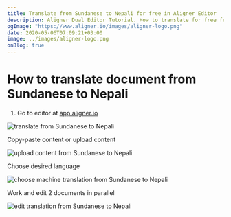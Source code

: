 ```yaml
---
title: Translate from Sundanese to Nepali for free in Aligner Editor
description: Aligner Dual Editor Tutorial. How to translate for free from Sundanese to Nepali. Aligner is multilingual document management platform. 
ogImage: "https://www.aligner.io/images/aligner-logo.png"
date: 2020-05-06T07:09:21+03:00
image: ../images/aligner-logo.png
onBlog: true
---
```


# How to translate document from Sundanese to Nepali

1. Go to editor at [app.aligner.io](https://app.aligner.io "Aligner App web page")

![translate from Sundanese to Nepali](../aligner-blank-editor.png "translate from Sundanese to Nepali")

Copy-paste content or upload content

![upload content from Sundanese to Nepali](../aligner-uploaded-document.png "upload content from Sundanese to Nepali")

Choose desired language

![choose machine translation from Sundanese to Nepali](../aligner-language-dropdown.png "choose machine translation from Sundanese to Nepali")

Work and edit 2 documents in parallel

![edit translation from Sundanese to Nepali](../aligner-double-sitded-editor.png "edit translation from Sundanese to Nepali")

